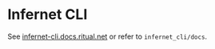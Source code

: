 # Infernet CLI

See [infernet-cli.docs.ritual.net](infernet-cli.docs.ritual.net) or refer to `infernet_cli/docs`.
